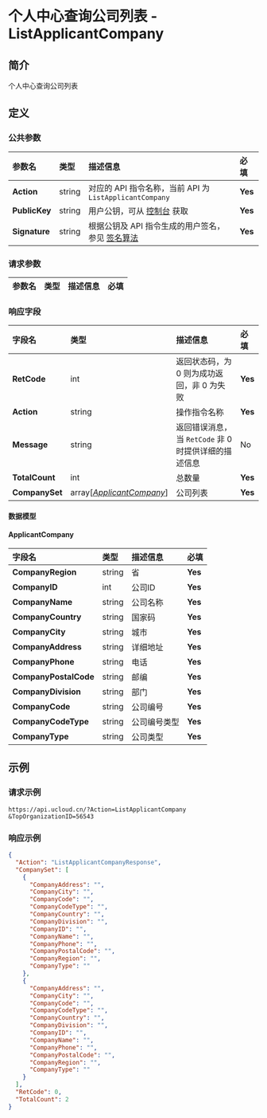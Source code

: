 # 个人中心查询公司列表 - ListApplicantCompany

## 简介

个人中心查询公司列表









## 定义

### 公共参数

| 参数名 | 类型 | 描述信息 | 必填 |
|:---|:---|:---|:---|
| **Action**     | string  | 对应的 API 指令名称，当前 API 为 `ListApplicantCompany`                        | **Yes** |
| **PublicKey**  | string  | 用户公钥，可从 [控制台](https://console.ucloud.cn/uapi/apikey) 获取                                             | **Yes** |
| **Signature**  | string  | 根据公钥及 API 指令生成的用户签名，参见 [签名算法](api/summary/signature.md)  | **Yes** |

### 请求参数

| 参数名 | 类型 | 描述信息 | 必填 |
|:---|:---|:---|:---|

### 响应字段

| 字段名 | 类型 | 描述信息 | 必填 |
|:---|:---|:---|:---|
| **RetCode** | int | 返回状态码，为 0 则为成功返回，非 0 为失败 |**Yes**|
| **Action** | string | 操作指令名称 |**Yes**|
| **Message** | string | 返回错误消息，当 `RetCode` 非 0 时提供详细的描述信息 |No|
| **TotalCount** | int | 总数量 |**Yes**|
| **CompanySet** | array[[*ApplicantCompany*](#ApplicantCompany)] | 公司列表 |**Yes**|

#### 数据模型


#### ApplicantCompany

| 字段名 | 类型 | 描述信息 | 必填 |
|:---|:---|:---|:---|
| **CompanyRegion** | string | 省 |**Yes**|
| **CompanyID** | int | 公司ID |**Yes**|
| **CompanyName** | string | 公司名称 |**Yes**|
| **CompanyCountry** | string | 国家码 |**Yes**|
| **CompanyCity** | string | 城市 |**Yes**|
| **CompanyAddress** | string | 详细地址 |**Yes**|
| **CompanyPhone** | string | 电话 |**Yes**|
| **CompanyPostalCode** | string | 邮编 |**Yes**|
| **CompanyDivision** | string | 部门 |**Yes**|
| **CompanyCode** | string | 公司编号 |**Yes**|
| **CompanyCodeType** | string | 公司编号类型 |**Yes**|
| **CompanyType** | string | 公司类型 |**Yes**|

## 示例

### 请求示例
    
```
https://api.ucloud.cn/?Action=ListApplicantCompany
&TopOrganizationID=56543
```

### 响应示例
    
```json
{
  "Action": "ListApplicantCompanyResponse",
  "CompanySet": [
    {
      "CompanyAddress": "",
      "CompanyCity": "",
      "CompanyCode": "",
      "CompanyCodeType": "",
      "CompanyCountry": "",
      "CompanyDivision": "",
      "CompanyID": "",
      "CompanyName": "",
      "CompanyPhone": "",
      "CompanyPostalCode": "",
      "CompanyRegion": "",
      "CompanyType": ""
    },
    {
      "CompanyAddress": "",
      "CompanyCity": "",
      "CompanyCode": "",
      "CompanyCodeType": "",
      "CompanyCountry": "",
      "CompanyDivision": "",
      "CompanyID": "",
      "CompanyName": "",
      "CompanyPhone": "",
      "CompanyPostalCode": "",
      "CompanyRegion": "",
      "CompanyType": ""
    }
  ],
  "RetCode": 0,
  "TotalCount": 2
}
```





